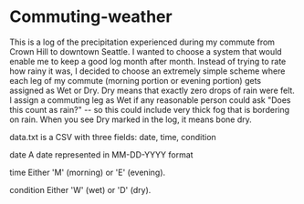 Commuting-weather
=================

This is a log of the precipitation experienced during my commute from Crown Hill to downtown Seattle. I wanted to choose a system that would enable me to keep a good log month after month. Instead of trying to rate how rainy it was, I decided to choose an extremely simple scheme where each leg of my commute (morning portion or evening portion) gets assigned as Wet or Dry. Dry means that exactly zero drops of rain were felt. I assign a commuting leg as Wet if any reasonable person could ask "Does this count as rain?" -- so this could include very thick fog that is bordering on rain. When you see Dry marked in the log, it means bone dry.

data.txt is a CSV with three fields: date, time, condition

date
A date represented in MM-DD-YYYY format

time
Either 'M' (morning) or 'E' (evening).

condition
Either 'W' (wet) or 'D' (dry).